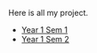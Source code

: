 Here is all my project.
* [Year 1 Sem 1
](https://github.com/TehRuQian/SECPH-Data-Engineering-UTM/tree/main/SECPH-Year1-Sem1)
* [Year 1 Sem 2](https://github.com/TehRuQian/SECPH-Data-Engineering-UTM/tree/main/SECPH-Year1-Sem2)
